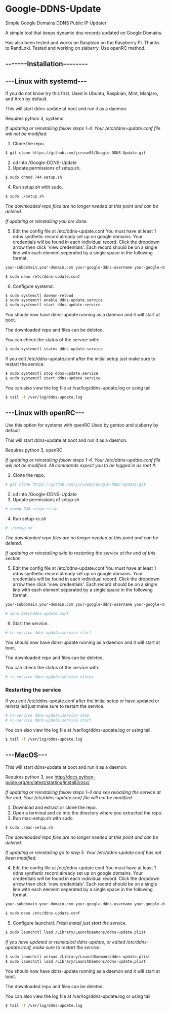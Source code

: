 # Google-DDNS-Update
Simple Google Domains DDNS Public IP Updater

A simple tool that keeps dynamic dns records updated
on Google Domains.

Has also been tested and works on Raspbian on the Raspberry Pi. Thanks to RandLoki.
Tested and working on siaberry. Use openRC method.

## -------Installation--------

## ---Linux with systemd---

If you do not know try this first.
Used in Ubuntu, Raspbian, Mint, Manjaro, and Arch by default.

This will start ddns-update at boot and run it as a daemon.

Requires python 3, systemd

*If updating or reinstalling follow steps 1-4. Your /etc/ddns-update.conf file will not be modified.*
1. Clone the repo.
```bash
$ git clone https://github.com/jcruse03/Google-DDNS-Update.git
```
2. cd into /Google-DDNS-Update
3. Update permissions of setup.sh.
```bash
$ sudo chmod 744 setup.sh
```
4. Run setup.sh with sudo.
```bash
$ sudo ./setup.sh
```
*The downloaded repo files are no longer needed at this point and can be deleted.*

*If updating or reinstalling you are done.*

5. Edit the config file at /etc/ddns-update.conf
  You must have at least 1 ddns synthetic record already set up on google domains. 
  Your credentials will be found in each individual record. Click the dropdown arrow then click 'view credentials'.
  Each record should be on a single line with each element seperated by a single space in the following format.
```bash
your-subdomain.your-domain.com your-google-ddns-username your-google-ddns-password
```  
```bash
$ sudo nano /etc/ddns-update.conf
```
6. Configure systemd.
```bash
$ sudo systemctl daemon-reload
$ sudo systemctl enable ddns-update.service
$ sudo systemctl start ddns-update.service
```

You should now have ddns-update running as a daemon and it will start at boot.

The downloaded repo and files can be deleted.

You can check the status of the service with:
```bash
$ sudo systemctl status ddns-update.service
```

If you edit /etc/ddns-update.conf after the initial setup just make sure to restart the service.
```bash
$ sudo systemctl stop ddns-update.service
$ sudo systemctl start ddns-update.service
```

You can also view the log file at /var/log/ddns-update.log or using tail.
```bash
$ tail -f /var/log/ddns-update.log
```


## ---Linux with openRC---

Use this option for systems with openRC
Used by gentoo and siaberry by default

This will start ddns-update at boot and run it as a daemon.

Requires python 3, openRC

*If updating or reinstalling follow steps 1-4. Your /etc/ddns-update.conf file will not be modified.*
*All commands expect you to be logged in as root #.*
1. Clone the repo.
```bash
# git clone https://github.com/jcruse03/Google-DDNS-Update.git
```
2. cd into /Google-DDNS-Update
3. Update permissions of setup.sh
```bash
# chmod 744 setup-rc.sh
```
4. Run setup-rc.sh
```bash
# ./setup.sh
```
*The downloaded repo files are no longer needed at this point and can be deleted.*

*If updating or reinstalling skip to restarting the service at the end of this section.*

5. Edit the config file at /etc/ddns-update.conf
  You must have at least 1 ddns synthetic record already set up on google domains. 
  Your credentials will be found in each individual record. Click the dropdown arrow then click 'view credentials'.
  Each record should be on a single line with each element seperated by a single space in the following format.
```bash
your-subdomain.your-domain.com your-google-ddns-username your-google-ddns-password
```  
```bash
# nano /etc/ddns-update.conf
```
6. Start the service.
```bash
# rc-service ddns-update.service start
```

You should now have ddns-update running as a daemon and it will start at boot.

The downloaded repo and files can be deleted.

You can check the status of the service with:
```bash
# rc-service ddns-update.service status
```
### Restarting the service
If you edit /etc/ddns-update.conf after the initial setup or have updated or reinstalled just make sure to restart the service.
```bash
# rc-service ddns-update.service stop
# rc-service ddns-update.service start
```

You can also view the log file at /var/log/ddns-update.log or using tail.
```bash
$ tail -f /var/log/ddns-update.log
```



## ---MacOS---

This will start ddns-update at boot and run it as a daemon.

Requires python 3, see http://docs.python-guide.org/en/latest/starting/install3/osx/

*If updating or reinstalling follow steps 1-4 and see reloading the service at the end. Your /etc/ddns-update.conf file will not be modified.*
1. Download and extract or clone the repo.
2. Open a terminal and cd into the directory where you extracted the repo.
3. Run mac-setup.sh with sudo.
```bash
$ sudo ./mac-setup.sh
```
*The downloaded repo files are no longer needed at this point and can be deleted.*

*If updating or reinstalling go to step 5. Your /etc/ddns-update.conf has not been modified.*

4. Edit the config file at /etc/ddns-update.conf
  You must have at least 1 ddns synthetic record already set up on google domains. 
  Your credentials will be found in each individual record. Click the dropdown arrow then click 'view credentials'.
  Each record should be on a single line with each element seperated by a single space in the following format.
```bash
your-subdomain.your-domain.com your-google-ddns-username your-google-ddns-password
```  
```bash
$ sudo nano /etc/ddns-update.conf
```
5. Configure launchctl.
*Fresh install just start the service.*
```bash
$ sudo launchctl load /Library/LaunchDaemons/ddns-update.plist
```

*If you have updated or reinstalled ddns-update, or edited /etc/ddns-update.conf, make sure to restart the service.*
```bash
$ sudo launchctl unload /Library/LaunchDaemons/ddns-update.plist
$ sudo launchctl load /Library/LaunchDaemons/ddns-update.plist
```

You should now have ddns-update running as a daemon and it will start at boot.

The downloaded repo and files can be deleted.

You can also view the log file at /var/log/ddns-update.log or using tail.
```bash
$ tail -f /var/log/ddns-update.log
```


